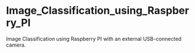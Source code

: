 # Image_Classification_using_Raspberry_PI
Image Classification using Raspberry PI with an external USB-connected camera.
